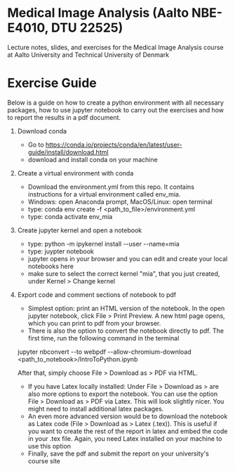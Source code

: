 # Medical Image Analysis (Aalto NBE-E4010, DTU 22525)
Lecture notes, slides, and exercises for the Medical Image Analysis course at Aalto University and Technical University of Denmark



# Exercise Guide
Below is a guide on how to create a python environment with all necessary packages, how to use jupyter notebook to carry out the exercises and how to report the results in a pdf document.

1. Download conda
     - Go to https://conda.io/projects/conda/en/latest/user-guide/install/download.html
     - download and install conda on your machine
3. Create a virtual environment with conda
     - Download the environment.yml from this repo. It contains instructions for a virtual environment called env_mia.
     - Windows: open Anaconda prompt, MacOS/Linux: open terminal
     - type: conda env create -f <path_to_file>/environment.yml
     - type: conda activate env_mia
5. Create jupyter kernel and open a notebook
     - type: python -m ipykernel install --user --name=mia
     - type: juypter notebook
     - jupyter opens in your browser and you can edit and create your local notebooks here
     - make sure to select the correct kernel "mia", that you just created, under Kernel > Change kernel
7. Export code and comment sections of notebook to pdf
     - Simplest option: print an HTML version of the notebook. In the open jupyter notebook, click File > Print Preview. A new html page opens, which you can print to pdf from your browser.
     - There is also the option to convert the notebook directly to pdf. The first time, run the following command in the terminal

     jupyter nbconvert --to webpdf --allow-chromium-download <path_to_notebook>/IntroToPython.ipynb

     After that, simply choose File > Download as > PDF via HTML.
     - If you have Latex locally installed: Under File > Download as > are also more options to export the notebook. You can use the option File > Download as > PDF via Latex. This will look slightly nicer. You might need to install additional latex packages.
     - An even more advanced version would be to download the notebook as Latex code (File > Download as > Latex (.tex)). This is useful if you want to create the rest of the report in latex and embed the code in your .tex file. Again, you need Latex installed on your machine to use this option
     - Finally, save the pdf and submit the report on your university's course site
